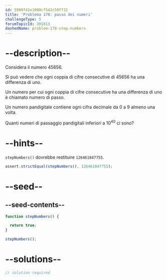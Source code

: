 ```yaml
---
id: 5900f41e1000cf542c50ff31
title: 'Problema 178: passo dei numeri'
challengeType: 5
forumTopicId: 301813
dashedName: problem-178-step-numbers
---
```


# --description--

Considera il numero 45656.

Si può vedere che ogni coppia di cifre consecutive di 45656 ha una differenza di uno.

Un numero per cui ogni coppia di cifre consecutive ha una differenza di uno è chiamato numero di passo.

Un numero pandigitale contiene ogni cifra decimale da 0 a 9 almeno una volta.

Quanti numeri di passaggio pandigitali inferiori a ${10}^{40}$ ci sono?

# --hints--

`stepNumbers()` dovrebbe restituire `126461847755`.

```js
assert.strictEqual(stepNumbers(), 126461847755);
```

# --seed--

## --seed-contents--

```js
function stepNumbers() {

  return true;
}

stepNumbers();
```

# --solutions--

```js
// solution required
```
